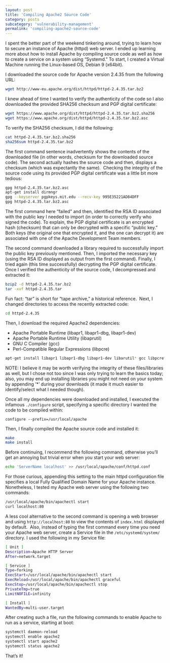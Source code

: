 ```yaml
---
layout: post
title: 'Compiling Apache2 Source Code'
category: posts
subcategory: 'vulnerability-management'
permalink: 'compiling-apache2-source-code'
---
```


I spent the better part of the weekend tinkering around, trying to learn how to secure an instance of Apache (httpd) web server. I ended up learning more about how to install Apache by compiling source code as well as how to create a service on a system using “Systemd.” To start, I created a Virtual Machine running the Linux-based OS, Debian 9 (x64bit). 

I downloaded the source code for Apache version 2.4.35 from the following URL:
```bash
wget http://www-eu.apache.org/dist/httpd/httpd-2.4.35.tar.bz2
```

I knew ahead of time I wanted to verify the authenticity of the code so I also downloaded the provided SHA256 checksum and PGP digital certificate:
```bash
wget https://www.apache.org/dist/httpd/httpd-2.4.35.tar.bz2.sha256 
wget https://www.apache.org/dist/httpd/httpd-2.4.35.tar.bz2.asc 
```

To verify the SHA256 checksum, I did the following:
```bash
cat httpd-2.4.35.tar.bz2.sha256
sha256sum httpd-2.4.35.tar.bz2
```

The first command sentence inadvertently shows the contents of the downloaded file (in other words, checksum for the downloaded source code). The second actually hashes the source code and then, displays a checksum (which was expectantly the same). 
Checking the integrity of the source code using its provided PGP digital certificate was a little bit more tedious:
```bash
gpg httpd-2.4.35.tar.bz2.asc 
apt-get install dirmngr 
gpg --keyserver pgpkeys.mit.edu --recv-key 995E35221AD84DFF 
gpg httpd-2.4.35.tar.bz2.asc 
```

The first command here “failed” and then, identified the RSA ID associated with the public key I needed to import (in order to correctly verify who signed the code). To explain, the PGP digital certificate is an encrypted hash (checksum) that can only be decrypted with a specific “public key.” Both keys (the original one that encrypted it, and the one can decrypt it) are associated with one of the Apache Development Team members. 

The second command downloaded a library required to successfully import the public key previously mentioned. Then, I imported the necessary key (using the RSA ID displayed as output from the first command). Finally, I tried again (this time successfully) decrypting the PGP digital certificate. 
Once I verified the authenticity of the source code, I decompressed and extracted it:
```bash
bzip2 -d httpd-2.4.35.tar.bz2
tar -xvf httpd-2.4.35.tar
```

Fun fact: “tar” is short for “tape archive,” a historical reference. 
Next, I changed directories to access the recently extracted code:
```bash
cd httpd-2.4.35
```

Then, I download the required Apache2 dependencies:
* Apache Portable Runtime (libapr1, libapr1-dbg, libapr1-dev)<br>
* Apache Portable Runtime Utility (libaprutil)<br>
* GNU C Compiler (gcc)<br>
* Perl-Compatible Regular Expressions (libpcre)

```bash
apt-get install libapr1 libapr1-dbg libapr1-dev libarutil* gcc libpcre*
```

NOTE: I believe it may be worth verifying the integrity of these files/libraries as well, but I chose not too since I was only trying to learn the basics today; also, you may end up installing libraries you might not need on your system by appending ‘*’ during your downloads (it made it much easier to identify/select what I needed though). 

Once all my dependencies were downloaded and installed, I executed the infamous `./configure` script, specifying a specific directory I wanted the code to be compiled within:
```
configure --prefix=/usr/local/apache
```

Then, I finally compiled the Apache source code and installed it:
```bash
make
make install
```

Before continuing, I recommend the following command, otherwise you’ll get an annoying but trivial error when you start your web server:
```bash
echo 'ServerName localhost' >> /usr/local/apache/conf/httpd.conf
```

For those curious, appending this setting to the main httpd configuration file specifies a local Fully Qualified Domain Name for your Apache instance. 
Nonetheless, I tested my Apache web server using the following two commands:
```bash
/usr/local/apache/bin/apachectl start
curl localhost:80
```

A less cool alternative to the second command is opening a web browser and using `http://localhost:80` to view the contents of `index.html` displayed by default. 
Also, instead of typing the first command every time you need your Apache web server, create a Service file in the `/etc/systemd/system/` directory. I used the following in my Service file:
```bash
[ Unit ]
Description=Apache HTTP Server
After=network.target

[ Service ]
Type=forking
ExecStart=/usr/local/apache/bin/apachectl start
ExecReload=/usr/local/apache/bin/apachectl graceful
ExecStop=/usr/local/apache/bin/apachectl stop
PrivateTmp=true
LimitNOFILE=infinity

[ Install ]
WantedBy=multi-user.target
```

After creating such a file, run the following commands to enable Apache to run as a service, starting at boot:
```bash
systemctl daemon-reload
systemctl enable apache2
systemctl start apache2
systemctl status apache2
```
That’s it! 
